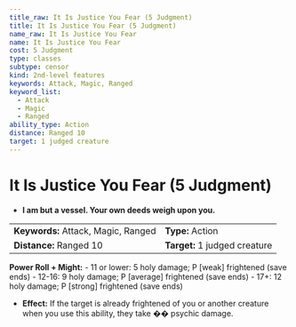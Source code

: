 ```yaml
---
title_raw: It Is Justice You Fear (5 Judgment)
title: It Is Justice You Fear (5 Judgment)
name_raw: It Is Justice You Fear
name: It Is Justice You Fear
cost: 5 Judgment
type: classes
subtype: censor
kind: 2nd-level features
keywords: Attack, Magic, Ranged
keyword_list:
  - Attack
  - Magic
  - Ranged
ability_type: Action
distance: Ranged 10
target: 1 judged creature
---
```


# It Is Justice You Fear (5 Judgment)

- **I am but a vessel. Your own deeds weigh upon you.**

|                                     |                               |
| :---------------------------------- | :---------------------------- |
| **Keywords:** Attack, Magic, Ranged | **Type:** Action              |
| **Distance:** Ranged 10             | **Target:** 1 judged creature |

**Power Roll + Might:** - 11 or lower: 5 holy damage; P \[weak\] frightened (save ends) - 12-16: 9 holy damage; P \[average\] frightened (save ends) - 17+: 12 holy damage; P \[strong\] frightened (save ends)

- **Effect:** If the target is already frightened of you or another creature when you use this ability, they take �� psychic damage.
